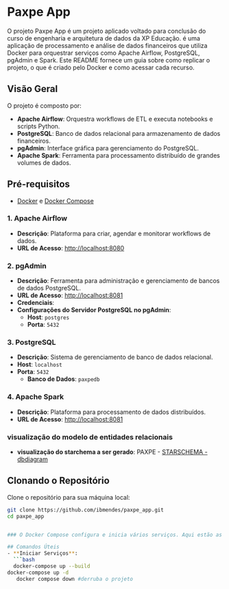 # Paxpe App

O projeto Paxpe App é um projeto aplicado voltado para conclusão do curso de engenharia e arquitetura de dados da XP Educação. é uma aplicação de processamento e análise de dados financeiros que utiliza Docker para orquestrar serviços como Apache Airflow, PostgreSQL, pgAdmin e Spark. Este README fornece um guia sobre como replicar o projeto, o que é criado pelo Docker e como acessar cada recurso.

## Visão Geral

O projeto é composto por:
- **Apache Airflow**: Orquestra workflows de ETL e executa notebooks e scripts Python.
- **PostgreSQL**: Banco de dados relacional para armazenamento de dados financeiros.
- **pgAdmin**: Interface gráfica para gerenciamento do PostgreSQL.
- **Apache Spark**: Ferramenta para processamento distribuído de grandes volumes de dados.

## Pré-requisitos

- [Docker](https://www.docker.com/get-started) e [Docker Compose](https://docs.docker.com/compose/install/)

### 1. Apache Airflow

- **Descrição**: Plataforma para criar, agendar e monitorar workflows de dados.
- **URL de Acesso**: [http://localhost:8080](http://localhost:8080)

### 2. pgAdmin

- **Descrição**: Ferramenta para administração e gerenciamento de bancos de dados PostgreSQL.
- **URL de Acesso**: [http://localhost:8081](http://localhost:8081)
- **Credenciais**:
- **Configurações do Servidor PostgreSQL no pgAdmin**:
  - **Host**: `postgres`
  - **Porta**: `5432`

### 3. PostgreSQL

- **Descrição**: Sistema de gerenciamento de banco de dados relacional.
- **Host**: `localhost`
- **Porta**: `5432`
  - **Banco de Dados**: `paxpedb`

### 4. Apache Spark

- **Descrição**: Plataforma para processamento de dados distribuídos.
- **URL de Acesso**: [http://localhost:8081](http://localhost:8081/)

### visualização do modelo de entidades relacionais
- **visualização do starchema a ser gerado**: PAXPE - [STARSCHEMA - dbdiagram](https://dbdiagram.io/d/PA-XPE-STARSCHEMA-670c19dc97a66db9a3d22dba)

## Clonando o Repositório
Clone o repositório para sua máquina local:


```bash
git clone https://github.com/ibmendes/paxpe_app.git
cd paxpe_app


### O Docker Compose configura e inicia vários serviços. Aqui estão as instruções para acessar cada recurso:

## Comandos Úteis
- **Iniciar Serviços**:
  ```bash
  docker-compose up --build
docker-compose up -d 
   docker compose down #derruba o projeto